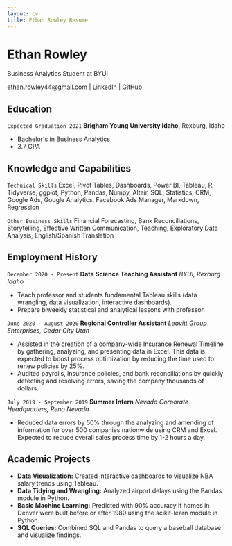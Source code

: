 ```yaml
---
layout: cv
title: Ethan Rowley Resume
---
```

# Ethan Rowley
Business Analytics Student at BYUI

<div id="webaddress">
<a href="ethan.rowley44@gmail.com">ethan.rowley44@gmail.com</a>
| <a href="https://www.linkedin.com/in/ethanrowley/">LinkedIn</a>
| <a href="https://github.com/rowley-ethan">GitHub</a>
</div>

<!-- https://www.monique.tech/the-art-of-markdown -->

## Education

`Expected Graduation 2021`
__Brigham Young University Idaho__, Rexburg, Idaho

- Bachelor's in Business Analytics
- 3.7 GPA

## Knowledge and Capabilities
`Technical Skills`
Excel, Pivot Tables, Dashboards, Power BI, Tableau, R, Tidyverse, ggplot, Python, Pandas, Numpy, Altair, SQL, Statistics, CRM, Google Ads, Google Analytics, Facebook Ads Manager, Markdown, Regression

`Other Business Skills`
Financial Forecasting, Bank Reconciliations, Storytelling, Effective Written Communication, Teaching, Exploratory Data Analysis, English/Spanish Translation


## Employment History

`December 2020 - Present`
__Data Science Teaching Assistant__
_BYUI, Rexburg Idaho_

- Teach professor and students fundamental Tableau skills (data wrangling, data visualization, interactive dashboards).
- Prepare biweekly statistical and analytical lessons with professor.

`June 2020 - August 2020`
__Regional Controller Assistant__
_Leavitt Group Enterprises, Cedar City Utah_
- Assisted in the creation of a company-wide Insurance Renewal Timeline by gathering, analyzing, and presenting data in Excel. This data is expected to boost process optimization by reducing the time used to renew policies by 25%.
- Audited payrolls, insurance policies, and bank reconciliations by quickly detecting and resolving errors, saving the company thousands of dollars.

`July 2019 - September 2019`
__Summer Intern__
_Nevada Corporate Headquarters, Reno Nevada_
- Reduced data errors by 50% through the analyzing and amending of information for over 500 companies nationwide using CRM and Excel. Expected to reduce overall sales process time by 1-2 hours a day.

## Academic Projects
- **Data Visualization:** Created interactive dashboards to visualize NBA salary trends using Tableau.
- **Data Tidying and Wrangling:** Analyzed airport delays using the Pandas module in Python.
- **Basic Machine Learning:** Predicted with 90% accuracy if homes in Denver were built before or
after 1980 using the scikit-learn module in Python.
- **SQL Queries:** Combined SQL and Pandas to query a baseball database and visualize findings.




<!-- ### Footer

Last updated: May 2013 -->



